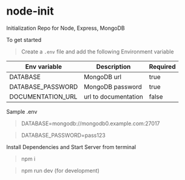 # node-init
Initialization Repo for Node, Express, MongoDB

To get started
> Create a `.env` file and add the following Environment variable

| Env variable | Description | Required |
| --- | --- |---|
| DATABASE | MongoDB url | true|
| DATABASE_PASSWORD | MongoDB password | true |
| DOCUMENTATION_URL | url to documentation | false|

Sample .env 

>DATABASE=mongodb://mongodb0.example.com:27017

>DATABASE_PASSWORD=pass123

Install Dependencies and Start Server from terminal

> npm i

> npm run dev (for development)


